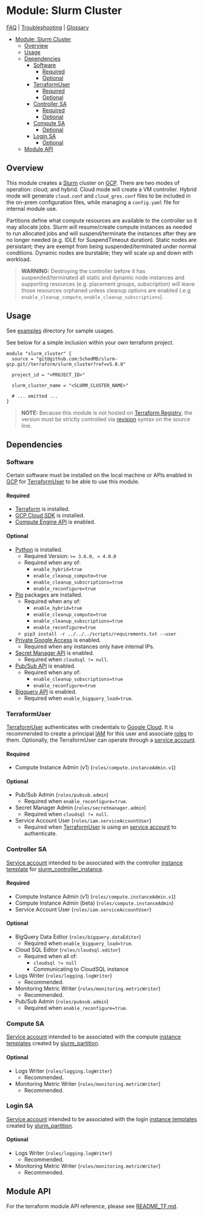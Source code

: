 # Module: Slurm Cluster

[FAQ](../../docs/faq.md) | [Troubleshooting](../../docs/troubleshooting.md) |
[Glossary](../../docs/glossary.md)

<!-- mdformat-toc start --slug=github --no-anchors --maxlevel=6 --minlevel=1 -->

- [Module: Slurm Cluster](#module-slurm-cluster)
  - [Overview](#overview)
  - [Usage](#usage)
  - [Dependencies](#dependencies)
    - [Software](#software)
      - [Required](#required)
      - [Optional](#optional)
    - [TerraformUser](#terraformuser)
      - [Required](#required-1)
      - [Optional](#optional-1)
    - [Controller SA](#controller-sa)
      - [Required](#required-2)
      - [Optional](#optional-2)
    - [Compute SA](#compute-sa)
      - [Optional](#optional-3)
    - [Login SA](#login-sa)
      - [Optional](#optional-4)
  - [Module API](#module-api)

<!-- mdformat-toc end -->

## Overview

This module creates a [Slurm](../../docs/glossary.md#slurm) cluster on
[GCP](../../docs/glossary.md#gcp). There are two modes of operation: cloud; and
hybrid. Cloud mode will create a VM controller. Hybrid mode will generate
`cloud.conf` and `cloud_gres.conf` files to be included in the on-prem
configuration files, while managing a `config.yaml` file for internal module
use.

Partitions define what compute resources are available to the controller so it
may allocate jobs. Slurm will resume/create compute instances as needed to run
allocated jobs and will suspend/terminate the instances after they are no longer
needed (e.g. IDLE for SuspendTimeout duration). Static nodes are persistant;
they are exempt from being suspended/terminated under normal conditions. Dynamic
nodes are burstable; they will scale up and down with workload.

> **WARNING:** Destroying the controller before it has suspended/terminated all
> static and dynamic node instances and supporting resources (e.g. placement
> groups, subscription) will leave those resources orphaned unless cleanup
> options are enabled (.e.g `enable_cleanup_compute`,
> `enable_cleanup_subscriptions`).

## Usage

See [examples](./examples/slurm_cluster/) directory for sample usages.

See below for a simple inclusion within your own terraform project.

```hcl
module "slurm_cluster" {
  source = "git@github.com:SchedMD/slurm-gcp.git//terraform/slurm_cluster?ref=v5.0.0"

  project_id = "<PROJECT_ID>"

  slurm_cluster_name = "<SLURM_CLUSTER_NAME>"

  # ... omitted ...
}
```

> **NOTE:** Because this module is not hosted on
> [Terraform Registry](../../docs/glossary.md#terraform-registry), the version
> must be strictly controlled via
> [revision](https://www.terraform.io/language/modules/sources#selecting-a-revision)
> syntax on the source line.

## Dependencies

### Software

Certain software must be installed on the local machine or APIs enabled in
[GCP](../../docs/glossary.md#gcp) for
[TerraformUser](../../docs/glossary.md#terraformuser) to be able to use this
module.

#### Required

- [Terraform](https://www.terraform.io/downloads.html) is installed.
- [GCP Cloud SDK](https://cloud.google.com/sdk/downloads) is installed.
- [Compute Engine API](../../docs/glossary.md#compute-engine) is enabled.

#### Optional

- [Python](../../docs/glossary.md#python) is installed.
  - Required Version: `>= 3.6.0, < 4.0.0`
  - Required when any of:
    - `enable_hybrid=true`
    - `enable_cleanup_compute=true`
    - `enable_cleanup_subscriptions=true`
    - `enable_reconfigure=true`
- [Pip](../../../docs/glossary.md#pip) packages are installed.
  - Required when any of:
    - `enable_hybrid=true`
    - `enable_cleanup_compute=true`
    - `enable_cleanup_subscriptions=true`
    - `enable_reconfigure=true`
  - `pip3 install -r ../../../scripts/requirements.txt --user`
- [Private Google Access](../../docs/glossary.md#private-google-access) is
  enabled.
  - Required when any instances only have internal IPs.
- [Secret Manager API](../../docs/glossary.md#secret-manager) is enabled.
  - Required when `cloudsql != null`.
- [Pub/Sub API](../../docs/glossary.md#pubsub) is enabled.
  - Required when any of:
    - `enable_cleanup_subscriptions=true`
    - `enable_reconfigure=true`
- [Bigquery API](../../docs/glossary.md#bigquery) is enabled.
  - Required when `enable_bigquery_load=true`.

### TerraformUser

[TerraformUser](../../docs/glossary.md#terraformuser) authenticates with
credentials to [Google Cloud](../../docs/glossary.md#gcp). It is recommended to
create a principal [IAM](../../docs/glossary.md#iam) for this user and associate
[roles](../../docs/glossary.md#iam-roles) to them. Optionally, the TerraformUser
can operate through a [service account](../../docs/glossary.md#service-account).

#### Required

- Compute Instance Admin (v1) (`roles/compute.instanceAdmin.v1`)

#### Optional

- Pub/Sub Admin (`roles/pubsub.admin`)
  - Required when `enable_reconfigure=true`.
- Secret Manager Admin (`roles/secretmanager.admin`)
  - Required when `cloudsql != null`.
- Service Account User (`roles/iam.serviceAccountUser`)
  - Required when [TerraformUser](../../docs/glossary.md#terraformuser) is using
    an [service account](../../docs/glossary.md#service-account) to
    authenticate.

### Controller SA

[Service account](../../docs/glossary.md#service-account) intended to be
associated with the controller
[instance template](../../docs/glossary.md#instance-template) for
[slurm_controller_instance](../slurm_controller_instance/).

#### Required

- Compute Instance Admin (v1) (`roles/compute.instanceAdmin.v1`)
- Compute Instance Admin (beta) (`roles/compute.instanceAdmin`)
- Service Account User (`roles/iam.serviceAccountUser`)

#### Optional

- BigQuery Data Editor (`roles/bigquery.dataEditor`)
  - Required when `enable_bigquery_load=true`.
- Cloud SQL Editor (`roles/cloudsql.editor`)
  - Required when all of:
    - `cloudsql != null`
    - Communicating to CloudSQL instance
- Logs Writer (`roles/logging.logWriter`)
  - Recommended.
- Monitoring Metric Writer (`roles/monitoring.metricWriter`)
  - Recommended.
- Pub/Sub Admin (`roles/pubsub.admin`)
  - Required when `enable_reconfigure=true`.

### Compute SA

[Service account](../../docs/glossary.md#service-account) intended to be
associated with the compute
[instance templates](../../docs/glossary.md#instance-template) created by
[slurm_partition](../slurm_partition/).

#### Optional

- Logs Writer (`roles/logging.logWriter`)
  - Recommended.
- Monitoring Metric Writer (`roles/monitoring.metricWriter`)
  - Recommended.

### Login SA

[Service account](../../docs/glossary.md#service-account) intended to be
associated with the login
[instance templates](../../docs/glossary.md#instance-template) created by
[slurm_partition](../slurm_partition/).

#### Optional

- Logs Writer (`roles/logging.logWriter`)
  - Recommended.
- Monitoring Metric Writer (`roles/monitoring.metricWriter`)
  - Recommended.

## Module API

For the terraform module API reference, please see
[README_TF.md](./README_TF.md).
